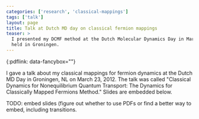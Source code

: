 ```yaml
---
categories: ['research', 'classical-mappings']
tags: ['talk']
layout: page
title: Talk at Dutch MD day on classical fermion mappings
teaser: >
  I presented my DCMF method at the Dutch Molecular Dynamics Day in March 2012,
  held in Groningen.
---
```


{:pdflink: data-fancybox=""}

I gave a talk about my classical mappings for fermion dynamics at the Dutch
MD Day in Groningen, NL on March 23, 2012. The talk was called "Classical
Dynamics for Nonequilibrium Quantum Transport: The Dynamics for Classically
Mapped Fermions Method." Slides are embedded below.

TODO: embed slides (figure out whether to use PDFs or find a better way to
embed, including transitions.
